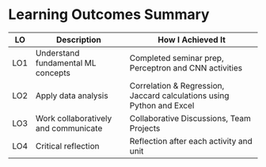 # Learning Outcomes Summary

| LO | Description | How I Achieved It |
|----|------------|-----------------|
| LO1 | Understand fundamental ML concepts | Completed seminar prep, Perceptron and CNN activities |
| LO2 | Apply data analysis | Correlation & Regression, Jaccard calculations using Python and Excel |
| LO3 | Work collaboratively and communicate | Collaborative Discussions, Team Projects |
| LO4 | Critical reflection | Reflection after each activity and unit |
